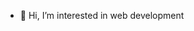 - 👋 Hi, I’m interested in web development 

<!---
Y1hy1/Y1hy1 is a ✨ special ✨ repository because its `README.md` (this file) appears on your GitHub profile.
You can click the Preview link to take a look at your changes.
--->
